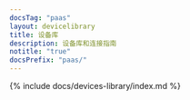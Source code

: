```yaml
---
docsTag: "paas"
layout: devicelibrary
title: 设备库
description: 设备库和连接指南
notitle: "true"
docsPrefix: "paas/"
---
```


{% include docs/devices-library/index.md %}